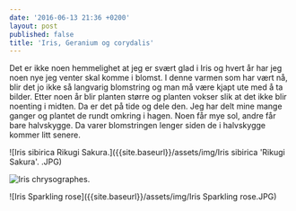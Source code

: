 ```yaml
---
date: '2016-06-13 21:36 +0200'
layout: post
published: false
title: 'Iris, Geranium og corydalis'
---
```


Det er ikke noen hemmelighet at jeg er svært glad i Iris og hvert år har jeg noen nye jeg venter skal komme i blomst. I denne varmen som har vært nå, blir det jo ikke så langvarig blomstring og man må være kjapt ute med å ta bilder. Etter noen år blir planten større og planten vokser slik at det ikke blir noenting i midten. Da er det på tide og dele den. Jeg har delt mine mange ganger og plantet de rundt omkring i hagen. Noen får mye sol, andre får bare halvskygge. Da varer blomstringen lenger siden de i halvskygge kommer litt senere.

![Iris sibirica Rikugi Sakura.]({{site.baseurl}}/assets/img/Iris sibirica 'Rikugi Sakura'. .JPG)

![Iris chrysographes.]({{site.baseurl}}/assets/img/Iris%20chrysographes.JPG)

![Iris Sparkling rose]({{site.baseurl}}/assets/img/Iris Sparkling rose.JPG)

<!--more-->


